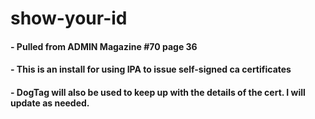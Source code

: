 # show-your-id
#### - Pulled from ADMIN Magazine #70 page 36 
#### - This is an install for using IPA to issue self-signed ca certificates
#### - DogTag will also be used to keep up with the details of the cert. I will update as needed. 
